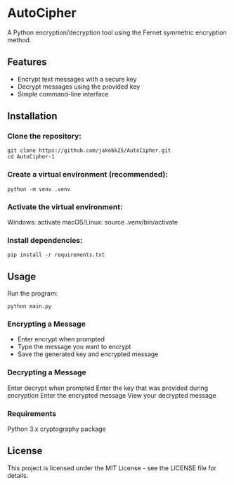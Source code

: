 # AutoCipher
A Python encryption/decryption tool using the Fernet symmetric encryption method.

## Features
- Encrypt text messages with a secure key
- Decrypt messages using the provided key
- Simple command-line interface

## Installation
### Clone the repository:
~~~
git clone https://github.com/jakobk25/AutoCipher.git
cd AutoCipher-1
~~~

### Create a virtual environment (recommended):
~~~
python -m venv .venv
~~~

### Activate the virtual environment:

Windows: activate
macOS/Linux: source .venv/bin/activate

### Install dependencies:
~~~
pip install -r requirements.txt
~~~

## Usage
Run the program:
~~~
python main.py
~~~

### Encrypting a Message
- Enter encrypt when prompted
- Type the message you want to encrypt
- Save the generated key and encrypted message

### Decrypting a Message
Enter decrypt when prompted
Enter the key that was provided during encryption
Enter the encrypted message
View your decrypted message

### Requirements
Python 3.x
cryptography package

## License
This project is licensed under the MIT License - see the LICENSE file for details.
